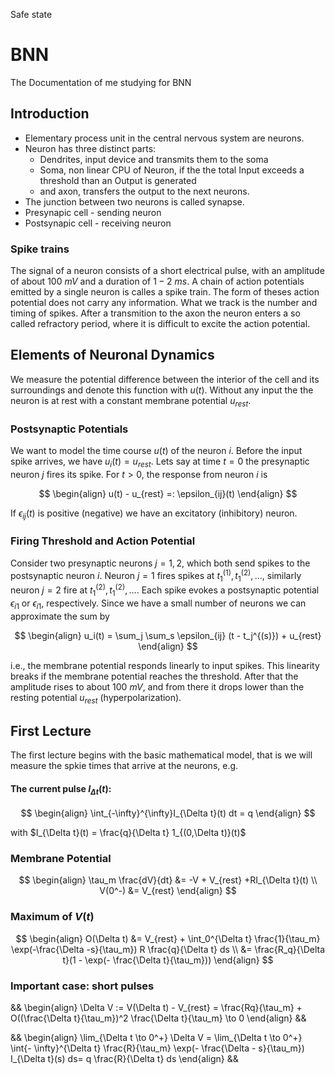 Safe state 

# BNN
The Documentation of me studying for BNN

## Introduction 

- Elementary process unit in the central nervous system are neurons. 
- Neuron has three distinct parts:
  - Dendrites, input device and transmits them to the soma 
  - Soma, non linear CPU of Neuron, if the the total Input exceeds a threshold than an Output is generated  
  - and axon, transfers the output to the next neurons.
- The junction between two neurons is called synapse. 
- Presynapic cell - sending neuron 
- Postsynapic cell - receiving neuron 

### Spike trains 

The signal of a neuron consists of a short electrical pulse, with an amplitude of about $100$ $mV$ and a duration of $1-2$ $ms$. A chain of action potentials emitted by a single neuron is calles a spike train. The form of theses action potential does not carry any information. What we track is the number and timing of spikes. 
After a transmition to the axon the neuron enters a so called refractory period, where it is difficult to excite the action potential. 

## Elements of Neuronal Dynamics 

We measure the potential difference between the interior of the cell and its surroundings and denote this function with $u(t)$. Without any input the the neuron is at rest with a constant membrane potential $u_{rest}$. 

### Postsynaptic Potentials 

We want to model the time course $u(t)$ of the neuron $i$. Before the input spike arrives, we have $u_i(t) = u_{rest}$. Lets say at time $t=0$ the presynaptic neuron $j$ fires its spike. For $t>0$, the response from neuron $i$ is

$$
\begin{align}
  u(t) - u_{rest} =: \epsilon_{ij}(t)
\end{align}
$$

If $\epsilon_{ij}(t)$ is positive (negative) we have an excitatory (inhibitory) neuron. 

### Firing Threshold and Action Potential 

Consider two presynaptic neurons $j = 1,2$, which both send spikes to the postsynaptic neuron $i$. Neuron $j=1$ fires spikes at $t_1^{(1)},t_1^{(2)}, \dots$, similarly neuron $j=2$ fire at  $t_1^{(2)},t_1^{(2)}, \dots$. Each spike evokes a postsynaptic potential $\epsilon_{i1}$ or $\epsilon_{i1}$, respectively. Since we have a small number of neurons we can approximate the sum by 

$$
\begin{align}
  u_i(t) = \sum_j \sum_s \epsilon_{ij} (t - t_j^{(s)}) + u_{rest}
\end{align}
$$

i.e., the membrane potential responds linearly to input spikes. This linearity breaks if the membrane potential reaches the threshold. After that the amplitude rises to about $100$ $mV$, and from there it drops lower than the resting potential $u_{rest}$ (hyperpolarization). 

## First Lecture 
The first lecture begins with the basic mathematical model, that is we will measure the spkie times that arrive at the neurons, e.g. 

#### The current pulse $I_{\Delta t }(t):$
$$
\begin{align}
  \int_{-\infty}^{\infty}I_{\Delta t}(t) dt = q
\end{align}
$$

with $I_{\Delta t}(t) = \frac{q}{\Delta t} 1_{(0,\Delta t)}(t)$

### Membrane Potential 
$$
\begin{align}
  \tau_m \frac{dV}{dt} &= -V + V_{rest} +RI_{\Delta t}(t) \\
  V(0^-) &= V_{rest}
\end{align}
$$

### Maximum of $V(t)$
$$
\begin{align}
  O(\Delta t) &= V_{rest} + \int_0^{\Delta t} \frac{1}{\tau_m} \exp(-\frac{\Delta -s}{\tau_m}) R \frac{q}{\Delta t} ds \\ 
  &= \frac{R_q}{\Delta t}(1 - \exp(- \frac{\Delta t}{\tau_m}))
\end{align}
$$

### Important case: short pulses
&&
\begin{align}
  \Delta V := V(\Delta t) - V_{rest} = \frac{Rq}{\tau_m} + O((\frac{\Delta t}{\tau_m})^2 \frac{\Delta t}{\tau_m} \to 0
\end{align}
&&

&&
\begin{align}
  \lim_{\Delta t \to 0^+} \Delta V = \lim_{\Delta t \to 0^+} \int{- \infty}^{\Delta t} \frac{R}{\tau_m} \exp(- \frac{\Delta - s}{\tau_m}) I_{\Delta t}(s) ds= q \frac{R}{\Delta t} ds
\end{align}
&&

